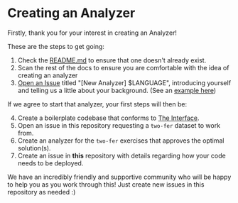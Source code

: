 # Creating an Analyzer

Firstly, thank you for your interest in creating an Analyzer!

These are the steps to get going:

1. Check the [README.md](../README.md) to ensure that one doesn't already exist.
2. Scan the rest of the docs to ensure you are comfortable with the idea of creating an analyzer
3. [Open an Issue](https://github.com/exercism/automated-mentoring-support/issues/new) titled "[New Analyzer] $LANGUAGE", introducing yourself and telling us a little about your background. (See an [example here](https://github.com/exercism/automated-mentoring-support/issues/8))

If we agree to start that analyzer, your first steps will then be:

4. Create a boilerplate codebase that conforms to [The Interface](./interface.md).
5. Open an issue in this repository requesting a `two-fer` dataset to work from.
6. Create an analyzer for the `two-fer` exercises that approves the optimal solution(s).
7. Create an issue in **this** repository with details regarding how your code needs to be deployed.

We have an incredibly friendly and supportive community who will be happy to help you as you work through this! Just create new issues in this repository as needed :)
